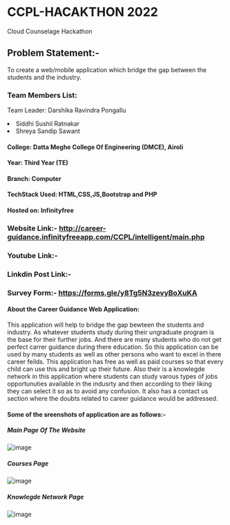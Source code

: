 # CCPL-HACAKTHON 2022
Cloud Counselage Hackathon

## Problem Statement:- 
To create a web/mobile application which bridge the gap between the students and the industry.

### Team Members List:
Team Leader: Darshika Ravindra Pongallu
<li> Siddhi Sushil Ratnakar 
<li> Shreya Sandip Sawant 

#### College: Datta Meghe College Of Engineering (DMCE), Airoli
#### Year: Third Year (TE)
#### Branch: Computer

#### TechStack Used: HTML,CSS,JS,Bootstrap and PHP
#### Hosted on: Infinityfree


### Website Link:- http://career-guidance.infinityfreeapp.com/CCPL/intelligent/main.php
### Youtube Link:-
### Linkdin Post Link:-
### Survey Form:- https://forms.gle/y8Tg5N3zevyBoXuKA
  
#### About the Career Guidance Web Application: 
This application will help to bridge the gap bewteen the students and industry. As whatever students study during their ungraduate program is the base for their further jobs. And there are many students who do not get perfect carrer guidance during there education. So this application can be used by many students as well as other persons who want to excel in there career feilds. This application has free as well as paid courses so that every child can use this and bright up their future. Also their is a knowlegde network in this application where students can study varous types of jobs opportunuties available in the indusrty and then according to their liking they can select it so as to avoid any confusion. It also has a contact us section where the doubts related to career guidance would be addressed.

#### Some of the sreenshots of application are as follows:-
##### Main Page Of The Website

![image](https://user-images.githubusercontent.com/71728477/154832125-73b0e242-875e-4dab-92d5-9690524be397.png)
  
##### Courses Page
  
![image](https://user-images.githubusercontent.com/71728477/154832595-23d531f9-bbb1-42f4-bde8-bfdf27ad9fe8.png)
  
##### Knowlegde Network Page
  
![image](https://user-images.githubusercontent.com/71728477/154832609-2995c108-4c51-4bf5-a815-4a477a67dffd.png)

